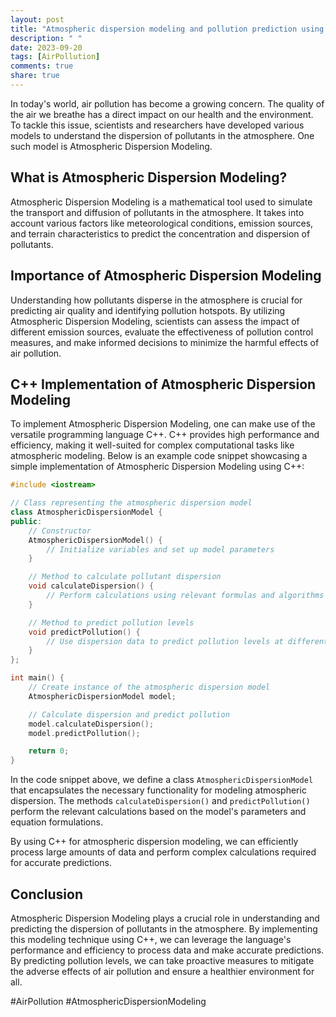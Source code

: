 ```yaml
---
layout: post
title: "Atmospheric dispersion modeling and pollution prediction using C++"
description: " "
date: 2023-09-20
tags: [AirPollution]
comments: true
share: true
---
```


In today's world, air pollution has become a growing concern. The quality of the air we breathe has a direct impact on our health and the environment. To tackle this issue, scientists and researchers have developed various models to understand the dispersion of pollutants in the atmosphere. One such model is Atmospheric Dispersion Modeling.

## What is Atmospheric Dispersion Modeling?

Atmospheric Dispersion Modeling is a mathematical tool used to simulate the transport and diffusion of pollutants in the atmosphere. It takes into account various factors like meteorological conditions, emission sources, and terrain characteristics to predict the concentration and dispersion of pollutants.

## Importance of Atmospheric Dispersion Modeling

Understanding how pollutants disperse in the atmosphere is crucial for predicting air quality and identifying pollution hotspots. By utilizing Atmospheric Dispersion Modeling, scientists can assess the impact of different emission sources, evaluate the effectiveness of pollution control measures, and make informed decisions to minimize the harmful effects of air pollution.

## C++ Implementation of Atmospheric Dispersion Modeling

To implement Atmospheric Dispersion Modeling, one can make use of the versatile programming language C++. C++ provides high performance and efficiency, making it well-suited for complex computational tasks like atmospheric modeling. Below is an example code snippet showcasing a simple implementation of Atmospheric Dispersion Modeling using C++:

```cpp
#include <iostream>

// Class representing the atmospheric dispersion model
class AtmosphericDispersionModel {
public:
    // Constructor
    AtmosphericDispersionModel() {
        // Initialize variables and set up model parameters
    }

    // Method to calculate pollutant dispersion
    void calculateDispersion() {
        // Perform calculations using relevant formulas and algorithms
    }

    // Method to predict pollution levels
    void predictPollution() {
        // Use dispersion data to predict pollution levels at different locations
    }
};

int main() {
    // Create instance of the atmospheric dispersion model
    AtmosphericDispersionModel model;

    // Calculate dispersion and predict pollution
    model.calculateDispersion();
    model.predictPollution();

    return 0;
}
```

In the code snippet above, we define a class `AtmosphericDispersionModel` that encapsulates the necessary functionality for modeling atmospheric dispersion. The methods `calculateDispersion()` and `predictPollution()` perform the relevant calculations based on the model's parameters and equation formulations.

By using C++ for atmospheric dispersion modeling, we can efficiently process large amounts of data and perform complex calculations required for accurate predictions.

## Conclusion

Atmospheric Dispersion Modeling plays a crucial role in understanding and predicting the dispersion of pollutants in the atmosphere. By implementing this modeling technique using C++, we can leverage the language's performance and efficiency to process data and make accurate predictions. By predicting pollution levels, we can take proactive measures to mitigate the adverse effects of air pollution and ensure a healthier environment for all.

#AirPollution #AtmosphericDispersionModeling